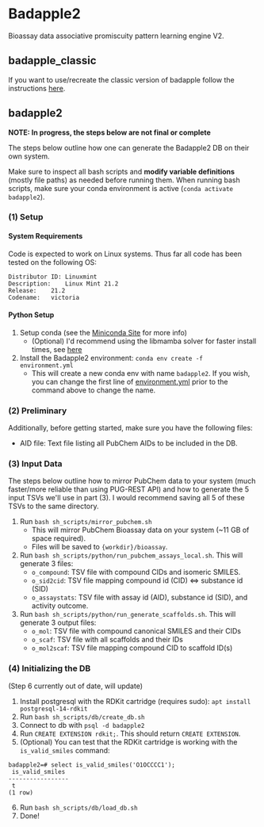 # Badapple2
Bioassay data associative promiscuity pattern learning engine V2. 

## badapple_classic
If you want to use/recreate the classic version of badapple follow the instructions [here](badapple1_comparison/README.md).


## badapple2
**NOTE: In progress, the steps below are not final or complete**

The steps below outline how one can generate the Badapple2 DB on their own system.

Make sure to inspect all bash scripts and **modify variable definitions** (mostly file paths) as needed before running them. When running bash scripts, make sure your conda environment is active (`conda activate badapple2`).

### (1) Setup
#### System Requirements
Code is expected to work on Linux systems. Thus far all code has been tested on the following OS:
```
Distributor ID:	Linuxmint
Description:	Linux Mint 21.2
Release:	21.2
Codename:	victoria
```

#### Python Setup
1. Setup conda (see the [Miniconda Site](https://conda.github.io/conda-libmamba-solver/user-guide/) for more info) 
    * (Optional) I'd recommend using the libmamba solver for faster install times, see [here](https://conda.github.io/conda-libmamba-solver/user-guide/)
2. Install the Badapple2 environment: `conda env create -f environment.yml`
    * This will create a new conda env with name `badapple2`. If you wish, you can change the first line of [environment.yml](environment.yml) prior to the command above to change the name.

### (2) Preliminary
Additionally, before getting started, make sure you have the following files:

* AID file: Text file listing all PubChem AIDs to be included in the DB.

### (3) Input Data
The steps below outline how to mirror PubChem data to your system (much faster/more reliable than using PUG-REST API) and how to generate the 5 input TSVs we'll use in part (3). I would recommend saving all 5 of these TSVs to the same directory.

1. Run `bash sh_scripts/mirror_pubchem.sh`
    * This will mirror PubChem Bioassay data on your system (~11 GB of space required).
    * Files will be saved to `{workdir}/bioassay`.
2. Run `bash sh_scripts/python/run_pubchem_assays_local.sh`. This will generate 3 files:
    * `o_compound`: TSV file with compound CIDs and isomeric SMILES.
    * `o_sid2cid`: TSV file mapping compound id (CID) <=> substance id (SID)
    * `o_assaystats`: TSV file with assay id (AID), substance id (SID), and activity outcome.
3. Run `bash sh_scripts/python/run_generate_scaffolds.sh`. This will generate 3 output files:
    * `o_mol`: TSV file with compound canonical SMILES and their CIDs
    * `o_scaf`: TSV file with all scaffolds and their IDs
    * `o_mol2scaf`: TSV file mapping compound CID to scaffold ID(s)

### (4) Initializing the DB
(Step 6 currently out of date, will update)

1. Install postgresql with the RDKit cartridge (requires sudo):
`apt install postgresql-14-rdkit`
2. Run `bash sh_scripts/db/create_db.sh`
3. Connect to db with `psql -d badapple2`
4. Run `CREATE EXTENSION rdkit;`. This should return `CREATE EXTENSION`.
5. (Optional) You can test that the RDKit cartridge is working with the `is_valid_smiles` command:
```
badapple2=# select is_valid_smiles('O1OCCCC1');
 is_valid_smiles 
-----------------
 t
(1 row)
```
6. Run `bash sh_scripts/db/load_db.sh`
7. Done!